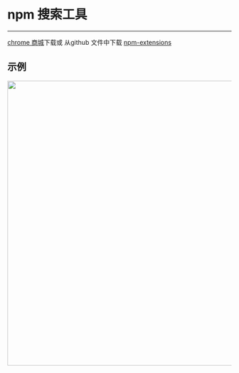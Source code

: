 # npm 搜索工具

---
[chrome 商城](https://chrome.google.com/webstore/detail/npm-%E6%90%9C%E7%B4%A2%E5%B7%A5%E5%85%B7/nokkfeigeiimdbmjfangcilebeginckf)下载或
从github 文件中下载 [npm-extensions](npm-extensions.crx)

## 示例

<img width="640" alt="" src="https://user-images.githubusercontent.com/2883079/63583909-7b0e9980-c5ce-11e9-8811-8a4216cca9c5.png">
